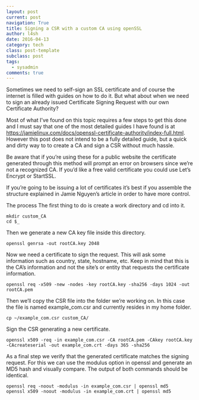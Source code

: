 ```yaml
---
layout: post
current: post
navigation: True
title: Signing a CSR with a custom CA using openSSL
author: l4sh
date: 2016-04-13
category: tech
class: post-template
subclass: post
tags:
  - sysadmin
comments: true
---
```


Sometimes we need to self-sign an SSL certificate and of course the internet is
filled with guides on how to do it. But what about when we need to sign an
already issued Certificate Signing Request with our own Certificate Authority?

Most of what I’ve found on this topic requires a few steps to get this done and
I must say that one of the most detailed guides I have found is at
https://jamielinux.com/docs/openssl-certificate-authority/index-full.html.
However this post does not intend to be a fully detailed guide, but a quick
and dirty way to to create a CA and sign a CSR without much hassle.

Be aware that if you’re using these for a public website the certificate
generated through this method will prompt an error on browsers since we’re
not a recognized CA. If you’d like a free valid certificate you could use
Let’s Encrypt or StartSSL.

If you’re going to be issuing a lot of certificates it’s best if you assemble
the structure explained in Jamie Nguyen’s article in order to have more control.

The process
The first thing to do is create a work directory and cd into it.

```terminal
mkdir custom_CA
cd $_
```

Then we generate a new CA key file inside this directory.

```terminal
openssl genrsa -out rootCA.key 2048
```

Now we need a certificate to sign the request. This will ask some information such as country, state, hostname, etc. Keep in mind that this is the CA’s information and not the site’s or entity that requests the certificate information.

```terminal
openssl req -x509 -new -nodes -key rootCA.key -sha256 -days 1024 -out rootCA.pem
```

Then we’ll copy the CSR file into the folder we’re working on. In this case the file is named example_com.csr and currently resides in my home folder.

```terminal
cp ~/example_com.csr custom_CA/
```

Sign the CSR generating a new certificate.

```terminal
openssl x509 -req -in example_com.csr -CA rootCA.pem -CAkey rootCA.key -CAcreateserial -out example_com.crt -days 365 -sha256
```

As a final step we verify that the generated certificate matches the signing request. For this we can use the modulus option in openssl and generate an MD5 hash and visually compare. The output of both commands should be identical.

```terminal
openssl req -noout -modulus -in example_com.csr | openssl md5
openssl x509 -noout -modulus -in example_com.crt | openssl md5
```
